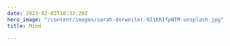 ```yaml
---
date: 2023-02-03T10:33:20Z
hero_image: "/content/images/sarah-dorweiler-9Z1KRIfpBTM-unsplash.jpg"
title: Mind

---
```

